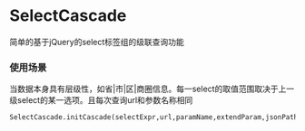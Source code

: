 # SelectCascade
简单的基于jQuery的select标签组的级联查询功能  
### 使用场景
当数据本身具有层级性，如省|市|区|商圈信息。每一select的取值范围取决于上一级select的某一选项。且每次查询url和参数名称相同 

    SelectCascade.initCascade(selectExpr,url,paramName,extendParam,jsonPath,optionValueName)
